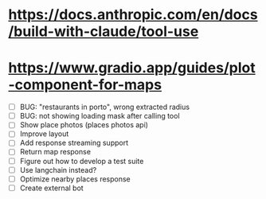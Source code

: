 # https://docs.anthropic.com/en/docs/build-with-claude/tool-use
# https://www.gradio.app/guides/plot-component-for-maps

- [ ] BUG: "restaurants in porto", wrong extracted radius
- [ ] BUG: not showing loading mask after calling tool
- [ ] Show place photos (places photos api)
- [ ] Improve layout
- [ ] Add response streaming support
- [ ] Return map response
- [ ] Figure out how to develop a test suite
- [ ] Use langchain instead?
- [ ] Optimize nearby places response
- [ ] Create external bot